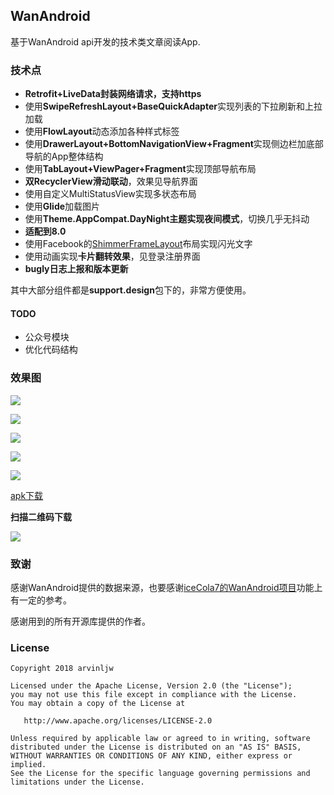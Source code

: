 ## WanAndroid

基于WanAndroid api开发的技术类文章阅读App.

### 技术点

* **Retrofit+LiveData封装网络请求，支持https**
* 使用**SwipeRefreshLayout+BaseQuickAdapter**实现列表的下拉刷新和上拉加载
* 使用**FlowLayout**动态添加各种样式标签
* 使用**DrawerLayout+BottomNavigationView+Fragment**实现侧边栏加底部导航的App整体结构
* 使用**TabLayout+ViewPager+Fragment**实现顶部导航布局
* **双RecyclerView滑动联动**，效果见导航界面
* 使用自定义MultiStatusView实现多状态布局
* 使用**Glide**加载图片
* 使用**Theme.AppCompat.DayNight主题实现夜间模式**，切换几乎无抖动
* **适配到8.0**
* 使用Facebook的[ShimmerFrameLayout](https://github.com/facebook/shimmer-android)布局实现闪光文字
* 使用动画实现**卡片翻转效果**，见登录注册界面
* **bugly日志上报和版本更新**

其中大部分组件都是**support.design**包下的，非常方便使用。

#### TODO

* 公众号模块
* 优化代码结构

### 效果图

![](https://github.com/arvinljw/WanAndroid/blob/master/images/1.png)

![](https://github.com/arvinljw/WanAndroid/blob/master/images/2.png)

![](https://github.com/arvinljw/WanAndroid/blob/master/images/3.png)

![](https://github.com/arvinljw/WanAndroid/blob/master/images/4.png)

![](https://github.com/arvinljw/WanAndroid/blob/master/images/5.png)

[apk下载](https://github.com/arvinljw/WanAndroid/blob/master/WanAndroid.apk)


**扫描二维码下载**

![](https://github.com/arvinljw/WanAndroid/blob/master/images/img_apk_download.png)

### 致谢

感谢WanAndroid提供的数据来源，也要感谢[iceCola7的WanAndroid项目](https://github.com/iceCola7/WanAndroid)功能上有一定的参考。

感谢用到的所有开源库提供的作者。

### License

```
Copyright 2018 arvinljw 

Licensed under the Apache License, Version 2.0 (the "License");
you may not use this file except in compliance with the License.
You may obtain a copy of the License at

   http://www.apache.org/licenses/LICENSE-2.0

Unless required by applicable law or agreed to in writing, software
distributed under the License is distributed on an "AS IS" BASIS,
WITHOUT WARRANTIES OR CONDITIONS OF ANY KIND, either express or implied.
See the License for the specific language governing permissions and
limitations under the License.
```